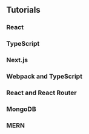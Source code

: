 ## Tutorials

### React

### TypeScript

### Next.js

### Webpack and TypeScript

### React and React Router

### MongoDB

### MERN
